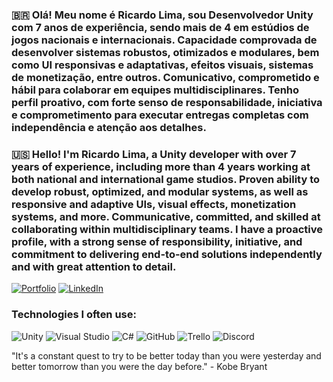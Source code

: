 ### 🇧🇷 Olá! Meu nome é Ricardo Lima, sou Desenvolvedor Unity com 7 anos de experiência, sendo mais de 4 em estúdios de jogos nacionais e internacionais. Capacidade comprovada de desenvolver sistemas robustos, otimizados e modulares, bem como UI responsivas e adaptativas, efeitos visuais, sistemas de monetização, entre outros. Comunicativo, comprometido e hábil para colaborar em equipes multidisciplinares. Tenho perfil proativo, com forte senso de responsabilidade, iniciativa e comprometimento para executar entregas completas com independência e atenção aos detalhes.

### 🇺🇸 Hello! I'm Ricardo Lima, a Unity developer with over 7 years of experience, including more than 4 years working at both national and international game studios. Proven ability to develop robust, optimized, and modular systems, as well as responsive and adaptive UIs, visual effects, monetization systems, and more. Communicative, committed, and skilled at collaborating within multidisciplinary teams. I have a proactive profile, with a strong sense of responsibility, initiative, and commitment to delivering end-to-end solutions independently and with great attention to detail.

[![Portfolio](https://img.shields.io/badge/Portfolio-%23000000.svg?style=for-the-badge&logo=firefox&logoColor=#FF7139)](https://ricardolima8.wixsite.com/portfolio)
[![LinkedIn](https://img.shields.io/badge/LinkedIn-0077B5?style=for-the-badge&logo=linkedin&logoColor=white)](https://www.linkedin.com/in/ricardo-l-22767a58)


### Technologies I often use:
![Unity](https://img.shields.io/badge/unity-%23000000.svg?style=for-the-badge&logo=unity&logoColor=white)
![Visual Studio](https://img.shields.io/badge/Visual%20Studio-5C2D91.svg?style=for-the-badge&logo=visual-studio&logoColor=white)
![C#](https://img.shields.io/badge/c%23-%23239120.svg?style=for-the-badge&logo=c-sharp&logoColor=white)
![GitHub](https://img.shields.io/badge/github-%23121011.svg?style=for-the-badge&logo=github&logoColor=white)
![Trello](https://img.shields.io/badge/Trello-%23026AA7.svg?style=for-the-badge&logo=Trello&logoColor=white)
![Discord](https://img.shields.io/badge/Discord-%235865F2.svg?style=for-the-badge&logo=discord&logoColor=white)

"It's a constant quest to try to be better today than you were yesterday and better tomorrow than you were the day before." - Kobe Bryant
